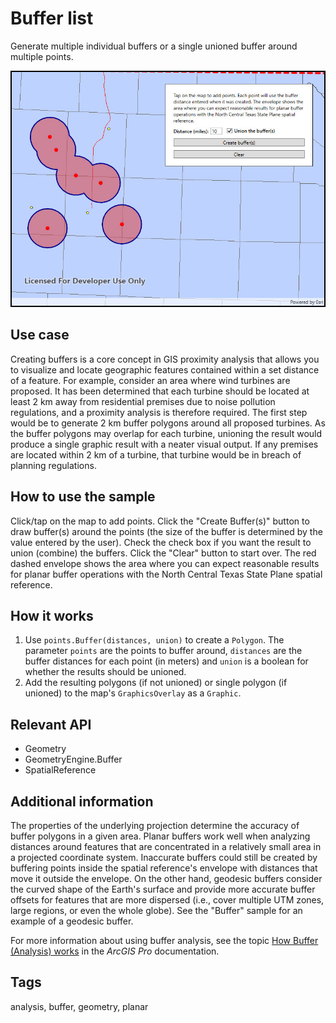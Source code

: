 # Buffer list

Generate multiple individual buffers or a single unioned buffer around multiple points.

![Image of Buffer list](BufferList.jpg)

## Use case

Creating buffers is a core concept in GIS proximity analysis that allows you to visualize and locate geographic features contained within a set distance of a feature. For example, consider an area where wind turbines are proposed. It has been determined that each turbine should be located at least 2 km away from residential premises due to noise pollution regulations, and a proximity analysis is therefore required. The first step would be to generate 2 km buffer polygons around all proposed turbines. As the buffer polygons may overlap for each turbine, unioning the result would produce a single graphic result with a neater visual output. If any premises are located within 2 km of a turbine, that turbine would be in breach of planning regulations. 

## How to use the sample

Click/tap on the map to add points. Click the "Create Buffer(s)" button to draw buffer(s) around the points (the size of the buffer is determined by the value entered by the user). Check the check box if you want the result to union (combine) the buffers. Click the "Clear" button to start over. The red dashed envelope shows the area where you can expect reasonable results for planar buffer operations with the North Central Texas State Plane spatial reference.

## How it works

1. Use `points.Buffer(distances, union)` to create a `Polygon`. The parameter `points` are the points to buffer around, `distances` are the buffer distances for each point (in meters) and `union` is a boolean for whether the results should be unioned.
2. Add the resulting polygons (if not unioned) or single polygon (if unioned) to the map's `GraphicsOverlay` as a `Graphic`.

## Relevant API

* Geometry
* GeometryEngine.Buffer
* SpatialReference

## Additional information

The properties of the underlying projection determine the accuracy of buffer polygons in a given area. Planar buffers work well when analyzing distances around features that are concentrated in a relatively small area in a projected coordinate system. Inaccurate buffers could still be created by buffering points inside the spatial reference's envelope with distances that move it outside the envelope. On the other hand, geodesic buffers consider the curved shape of the Earth's surface and provide more accurate buffer offsets for features that are more dispersed (i.e., cover multiple UTM zones, large regions, or even the whole globe). See the "Buffer" sample for an example of a geodesic buffer.

For more information about using buffer analysis, see the topic [How Buffer (Analysis) works](https://pro.arcgis.com/en/pro-app/tool-reference/analysis/how-buffer-analysis-works.htm) in the *ArcGIS Pro* documentation.

## Tags

analysis, buffer, geometry, planar